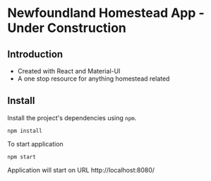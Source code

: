 # Newfoundland Homestead App - Under Construction

## Introduction

* Created with React and Material-UI
* A one stop resource for anything homestead related  

## Install

Install the project's dependencies using `npm`.

```
npm install
```

To start application

```
npm start
```

Application will start on URL http://localhost:8080/